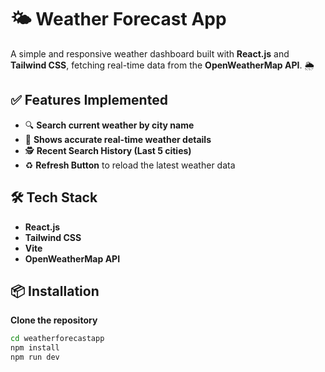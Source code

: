 # 🌤️ Weather Forecast App

A simple and responsive weather dashboard built with **React.js** and **Tailwind CSS**, fetching real-time data from the **OpenWeatherMap API**. 🌦️

## ✅ Features Implemented

- 🔍 **Search current weather by city name**
- 📍 **Shows accurate real-time weather details**
- 🕵️ **Recent Search History (Last 5 cities)**
- ♻️ **Refresh Button** to reload the latest weather data

## 🛠️ Tech Stack

- **React.js**
- **Tailwind CSS**
- **Vite**
- **OpenWeatherMap API**

## 📦 Installation

   **Clone the repository**
   ```bash
   cd weatherforecastapp
   npm install
   npm run dev
